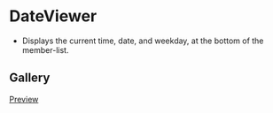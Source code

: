 # DateViewer
- Displays the current time, date, and weekday, at the bottom of the member-list.

## Gallery
[Preview](./DateViewerImage.png)
